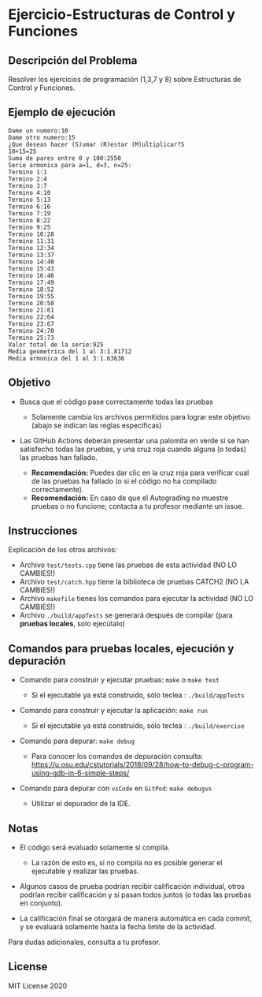 # Ejercicio-Estructuras de Control y Funciones

## Descripción del Problema

Resolver los ejercicios de programación (1,3,7 y 8) sobre Estructuras de Control y Funciones.

## Ejemplo de ejecución

```
Dame un numero:10
Dame otro numero:15
¿Que deseas hacer (S)umar (R)estar (M)ultiplicar?S
10+15=25
Suma de pares entre 0 y 100:2550
Serie armonica para a=1, d=3, n=25:
Termino 1:1
Termino 2:4
Termino 3:7
Termino 4:10
Termino 5:13
Termino 6:16
Termino 7:19
Termino 8:22
Termino 9:25
Termino 10:28
Termino 11:31
Termino 12:34
Termino 13:37
Termino 14:40
Termino 15:43
Termino 16:46
Termino 17:49
Termino 18:52
Termino 19:55
Termino 20:58
Termino 21:61
Termino 22:64
Termino 23:67
Termino 24:70
Termino 25:73
Valor total de la serie:925
Media geometrica del 1 al 3:1.81712
Media armonica del 1 al 3:1.63636
```

## Objetivo

- Busca que el código pase correctamente todas las pruebas
   * Solamente cambia los archivos permitidos para lograr este objetivo (abajo se indican las reglas específicas)
   
- Las GitHub Actions deberán presentar una palomita en verde si se han satisfecho todas las pruebas, y una cruz roja cuando alguna (o todas) las pruebas han fallado.
   * **Recomendación:** Puedes dar clic en la cruz roja para verificar cual de las pruebas ha fallado (o si el código no ha compilado correctamente).
   * **Recomendación:** En caso de que el Autograding no muestre pruebas o no funcione, contacta a tu profesor mediante un issue.

## Instrucciones

Explicación de los otros archivos:

- Archivo `test/tests.cpp` tiene las pruebas de esta actividad (NO LO CAMBIES!)
- Archivo `test/catch.hpp` tiene la biblioteca de pruebas  CATCH2 (NO LA CAMBIES!)
- Archivo `makefile` tienes los comandos para ejecutar la actividad (NO LO CAMBIES!)
- Archivo  `./build/appTests` se generará después de compilar (para **pruebas locales**, solo ejecútalo)

## Comandos para pruebas locales, ejecución y depuración

- Comando para construir y ejecutar pruebas: `make` o `make test`
    * Si el ejecutable ya está construido, sólo teclea : `./build/appTests`

- Comando para construir y ejecutar la aplicación: `make run` 
    * Si el ejecutable ya está construido, sólo teclea : `./build/exercise`

- Comando para depurar: `make debug`
    * Para conocer los comandos de depuración consulta:
     https://u.osu.edu/cstutorials/2018/09/28/how-to-debug-c-program-using-gdb-in-6-simple-steps/
     
- Comando para depurar con `vsCode` en `GitPod`: `make debugvs` 
    * Utilizar el depurador de la IDE.     

## Notas

- El código será evaluado solamente si compila.
   * La razón de esto es, si no compila no es posible generar el ejecutable y realizar las pruebas.

- Algunos casos de prueba podrían recibir calificación individual, otros podrían recibir calificación y si pasan todos juntos (o todas las pruebas en conjunto).

- La calificación final se otorgará de manera automática en cada *commit*, y se evaluará solamente hasta la fecha limite de la actividad.

Para dudas adicionales, consulta a tu profesor.

## License

MIT License 2020
